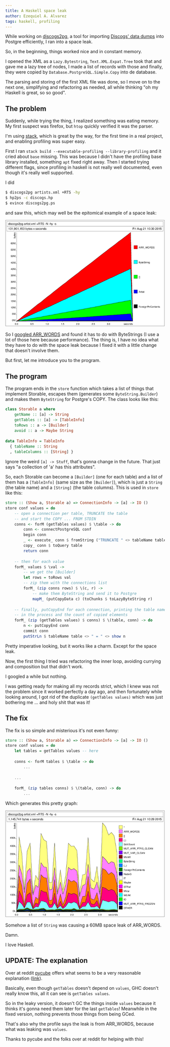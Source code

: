 ```yaml
---
title: A Haskell space leak
author: Ezequiel A. Alvarez
tags: haskell, profiling
---
```


While working on [discogs2pg](https://github.com/alvare/discogs2pg), a tool for importing
[Discogs' data dumps](http://www.discogs.com/data/) into Postgre efficiently, I ran into a space leak.

So, in the beginning, things worked nice and in constant memory.

I opened the XML as a `Lazy.Bytestring`, `Text.XML.Expat.Tree` took that and gave me a lazy tree of nodes,
I made a list of records with those and finally, they were copied by `Database.PostgreSQL.Simple.Copy`
into de database.

The parsing and storing of the first XML file was done, so I move on to the next one, simplifying
and refactoring as needed, all while thinking "oh my Haskell is great, so so good".

## The problem

Suddenly, while trying the thing, I realized something was eating memory. My first suspect
was firefox, but `htop` quickly verified it was the parser.

I'm using [stack](https://github.com/commercialhaskell/stack), which is great
by the way, for the first time in a real project, and enabling profiling was super easy.

First I ran `stack build --executable-profiling --library-profiling` and it cried about `base` missing.
This was because I didn't have the profiling base library installed, something `apt` fixed right away.
Then I started trying different flags, since profiling in haskell is not really well documented,
even though it's really well supported.

I did

```bash
$ discogs2pg artists.xml +RTS -hy
$ hp2ps -c discogs.hp
$ evince discogs2pg.ps
```

and saw this, which may well be the epitomical example of a space leak:

<img class="img-responsive" src="/files/discogs2pg_memory_hy1.png">

So I [googled ARR_WORDS](http://stackoverflow.com/questions/7241470/what-is-arr-words-in-a-ghc-heap-profile)
and found it has to do with ByteStrings (I use a lot of those here because performance). The thing is,
I have no idea what they have to do with the space leak because I fixed it with a little change that
doesn't involve them.

But first, let me introduce you to the program.

## The program

The program ends in the `store` function which takes a list of things that implement Storable,
escapes them (generates some `ByteString.Builder`) and makes them `ByteString` for Postgre's COPY.
The class looks like this:

```haskell
class Storable a where
    getName :: [a] -> String
    getTables :: [a] -> [TableInfo]
    toRows :: a -> [Builder]
    avoid :: a -> Maybe String

data TableInfo = TableInfo
  { tableName :: String
  , tableColumns :: [String] }
```

Ignore the weird `[a] -> Stuff`, that's gonna change in the future. That just
says "a collection of 'a' has this attributes".

So, each Storable can become a `[Builder]` (one for each table) and
a list of them has a `[TableInfo]` (same size as the `[Builder]`), which is just a `String` (the table name)
and a `[String]` (the table columns). This is used in `store` like this:

```haskell
store :: (Show a, Storable a) => ConnectionInfo -> [a] -> IO ()
store conf values = do
    -- open a connection per table, TRUNCATE the table
    -- and start the COPY ... FROM STDIN
    conns <- forM (getTables values) $ \table -> do
        conn <- connectPostgreSQL conf
        begin conn
        _ <- execute_ conn $ fromString ("TRUNCATE " <> tableName table)
        copy_ conn $ toQuery table
        return conn

    -- then for each value
    forM_ values $ \val ->
        -- we get the [Builder]
        let rows = toRows val
        -- zip them with the connections list
        forM_ (zip conns rows) $ \(c, r) ->
            -- make them ByteString and send it to Postgre
            mapM_ (putCopyData c) (toChunks $ toLazyByteString r)

    -- finally, putCopyEnd for each connection, printing the table name
    -- in the process and the count of copied elements
    forM_ (zip (getTables values) $ conns) $ \(table, conn) -> do
        n <- putCopyEnd conn
        commit conn
        putStrLn $ tableName table <> " = " <> show n
```

Pretty imperative looking, but it works like a charm. Except for the space leak.

Now, the first thing I tried was refactoring the inner loop, avoiding currying and
composition but that didn't work.

I googled a while but nothing.

I was getting ready for making all my records strict, which I knew was
not the problem since it worked perfectly a day ago, and then fortunately
while looking around, I got rid of the duplicate `(getTables values)`
which was just bothering me ... and holy shit that was it!

## The fix

The fix is so simple and misterious it's not even funny:

```haskell
store :: (Show a, Storable a) => ConnectionInfo -> [a] -> IO ()
store conf values = do
    let tables = getTables values -- here

    conns <- forM tables $ \table -> do
        ...

    ...

    forM_ (zip tables conns) $ \(table, conn) -> do
        ...
```

Which generates this pretty graph:

<img class="img-responsive" src="/files/discogs2pg_memory_hy2.png">

Somehow a list of `String` was causing a 60MB space leak of ARR_WORDS.

Damn.

I love Haskell.

## UPDATE: The explanation

Over at reddit [pycube](https://www.reddit.com/user/pycube) offers what
seems to be a very reasonable explanation ([link](https://www.reddit.com/r/haskell/comments/3hvrm9/a_haskell_space_leak/cubp2on)).

Basically, even though `getTables` doesn't depend on `values`, GHC doesn't really know this, all it can see is `getTables values`.

So in the leaky version, it doesn't GC the things inside `values` because it thinks it's gonna need them later for the last `getTables`!
Meanwhile in the fixed version, nothing prevents those things from being GCed.

That's also why the profile says the leak is from ARR_WORDS, because what was leaking was `values`.

Thanks to pycube and the folks over at reddit for helping with this!

